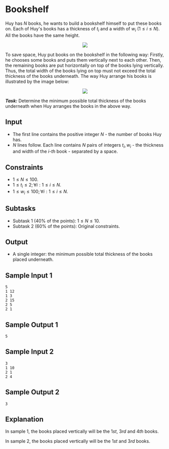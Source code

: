 # Bookshelf

Huy has $N$ books, he wants to build a bookshelf himself to put these books on. Each of Huy's books has a thickness of $t_i$ and a width of $w_i\ (1 \le i \le N)$. All the books have the same height.

<center>
<img src="https://cdn.ucode.vn/uploads/2247/images/ishPDLgw.png">
</center>

To save space, Huy put books on the bookshelf in the following way: Firstly, he chooses some books and puts them vertically next to each other. Then, the remaining books are put horizontally on top of the books lying vertically. Thus, the total width of the books lying on top must not exceed the total thickness of the books underneath. The way Huy arrange his books is illustrated by the image below:

<center>
<img src="https://cdn.ucode.vn/uploads/2247/images/zhGHCfKA.png">
</center>

***Task:*** Determine the minimum possible total thickness of the books underneath when Huy arranges the books in the above way.

## Input

- The first line contains the positive integer $N$ - the number of books Huy has.
- $N$ lines follow. Each line contains $N$ pairs of integers $t_i, w_i$ - the thickness and width of the $i$-$th$ book - separated by a space. 

## Constraints

- $1 \le N \le 100$.
- $1 \le t_i \le 2; \forall i: 1 \le i \le N$.
- $1 \le w_i \le 100; \forall i: 1 \le i \le N$.

## Subtasks

- Subtask $1$ ($40\%$ of the points): $1 \le N \le 10$.
- Subtask $2$ ($60\%$ of the points): Original constraints.

## Output

- A single integer: the minimum possible total thickness of the books placed underneath.

## Sample Input 1

```
5
1 12
1 3
2 15
2 5
2 1
```

## Sample Output 1

```
5
```

## Sample Input 2

```
3
1 10
2 1
2 4
```

## Sample Output 2

```
3
```

## Explanation

In sample $1,$ the books placed vertically will be the $1st,$ $3rd$ and $4th$ books.

In sample $2,$ the books placed vertically will be the $1st$ and $3rd$ books.